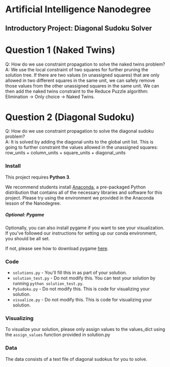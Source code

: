 # Artificial Intelligence Nanodegree
## Introductory Project: Diagonal Sudoku Solver

# Question 1 (Naked Twins)
Q: How do we use constraint propagation to solve the naked twins problem?  
A: We use the local constraint of two squares for further pruning the solution tree. If there are two values (in unassigned squares) that are only allowed in two different squares in the same unit, we can safely remove those values from the other unassigned squares in the same unit. We can then add the naked twins constraint to the Reduce Puzzle algorithm:
Elimination -> Only choice -> Naked Twins.

# Question 2 (Diagonal Sudoku)
Q: How do we use constraint propagation to solve the diagonal sudoku problem?  
A: It is solved by adding the diagonal units to the global unit list. This is going to further constraint the values allowed in the unassigned squares:
row_units + column_units + square_units + diagonal_units

### Install

This project requires **Python 3**.

We recommend students install [Anaconda](https://www.continuum.io/downloads), a pre-packaged Python distribution that contains all of the necessary libraries and software for this project.
Please try using the environment we provided in the Anaconda lesson of the Nanodegree.

##### Optional: Pygame

Optionally, you can also install pygame if you want to see your visualization. If you've followed our instructions for setting up our conda environment, you should be all set.

If not, please see how to download pygame [here](http://www.pygame.org/download.shtml).

### Code

* `solutions.py` - You'll fill this in as part of your solution.
* `solution_test.py` - Do not modify this. You can test your solution by running `python solution_test.py`.
* `PySudoku.py` - Do not modify this. This is code for visualizing your solution.
* `visualize.py` - Do not modify this. This is code for visualizing your solution.

### Visualizing

To visualize your solution, please only assign values to the values_dict using the ```assign_values``` function provided in solution.py

### Data

The data consists of a text file of diagonal sudokus for you to solve.
